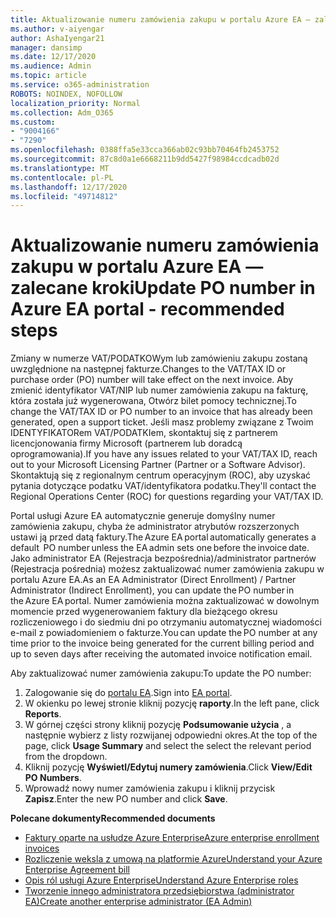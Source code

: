 ```yaml
---
title: Aktualizowanie numeru zamówienia zakupu w portalu Azure EA — zalecane kroki
ms.author: v-aiyengar
author: AshaIyengar21
manager: dansimp
ms.date: 12/17/2020
ms.audience: Admin
ms.topic: article
ms.service: o365-administration
ROBOTS: NOINDEX, NOFOLLOW
localization_priority: Normal
ms.collection: Adm_O365
ms.custom:
- "9004166"
- "7290"
ms.openlocfilehash: 0388ffa5e33cca366ab02c93bb70464fb2453752
ms.sourcegitcommit: 87c8d0a1e6668211b9dd5427f98984ccdcadb02d
ms.translationtype: MT
ms.contentlocale: pl-PL
ms.lasthandoff: 12/17/2020
ms.locfileid: "49714812"
---
```

# <a name="update-po-number-in-azure-ea-portal---recommended-steps"></a><span data-ttu-id="4af00-102">Aktualizowanie numeru zamówienia zakupu w portalu Azure EA — zalecane kroki</span><span class="sxs-lookup"><span data-stu-id="4af00-102">Update PO number in Azure EA portal - recommended steps</span></span>

<span data-ttu-id="4af00-103">Zmiany w numerze VAT/PODATKOWym lub zamówieniu zakupu zostaną uwzględnione na następnej fakturze.</span><span class="sxs-lookup"><span data-stu-id="4af00-103">Changes to the VAT/TAX ID or purchase order (PO) number will take effect on the next invoice.</span></span> <span data-ttu-id="4af00-104">Aby zmienić identyfikator VAT/NIP lub numer zamówienia zakupu na fakturę, która została już wygenerowana, Otwórz bilet pomocy technicznej.</span><span class="sxs-lookup"><span data-stu-id="4af00-104">To change the VAT/TAX ID or PO number to an invoice that has already been generated, open a support ticket.</span></span> <span data-ttu-id="4af00-105">Jeśli masz problemy związane z Twoim IDENTYFIKATORem VAT/PODATKIem, skontaktuj się z partnerem licencjonowania firmy Microsoft (partnerem lub doradcą oprogramowania).</span><span class="sxs-lookup"><span data-stu-id="4af00-105">If you have any issues related to your VAT/TAX ID, reach out to your Microsoft Licensing Partner (Partner or a Software Advisor).</span></span> <span data-ttu-id="4af00-106">Skontaktują się z regionalnym centrum operacyjnym (ROC), aby uzyskać pytania dotyczące podatku VAT/identyfikatora podatku.</span><span class="sxs-lookup"><span data-stu-id="4af00-106">They'll contact the Regional Operations Center (ROC) for questions regarding your VAT/TAX ID.</span></span> 

<span data-ttu-id="4af00-107">Portal usługi Azure EA automatycznie generuje domyślny numer zamówienia zakupu, chyba że administrator atrybutów rozszerzonych ustawi ją przed datą faktury.</span><span class="sxs-lookup"><span data-stu-id="4af00-107">The Azure EA portal automatically generates a default  PO number unless the EA admin sets one before the invoice date.</span></span> <span data-ttu-id="4af00-108">Jako administrator EA (Rejestracja bezpośrednia)/administrator partnerów (Rejestracja pośrednia) możesz zaktualizować numer zamówienia zakupu w portalu Azure EA.</span><span class="sxs-lookup"><span data-stu-id="4af00-108">As an EA Administrator (Direct Enrollment) / Partner Administrator (Indirect Enrollment), you can update the PO number in the Azure EA portal.</span></span> <span data-ttu-id="4af00-109">Numer zamówienia można zaktualizować w dowolnym momencie przed wygenerowaniem faktury dla bieżącego okresu rozliczeniowego i do siedmiu dni po otrzymaniu automatycznej wiadomości e-mail z powiadomieniem o fakturze.</span><span class="sxs-lookup"><span data-stu-id="4af00-109">You can update the PO number at any time prior to the invoice being generated for the current billing period and up to seven days after receiving the automated invoice notification email.</span></span>    

<span data-ttu-id="4af00-110">Aby zaktualizować numer zamówienia zakupu:</span><span class="sxs-lookup"><span data-stu-id="4af00-110">To update the PO number:</span></span>

1. <span data-ttu-id="4af00-111">Zalogowanie się do [portalu EA](https://ea.azure.com/).</span><span class="sxs-lookup"><span data-stu-id="4af00-111">Sign into [EA portal](https://ea.azure.com/).</span></span>
1. <span data-ttu-id="4af00-112">W okienku po lewej stronie kliknij pozycję **raporty**.</span><span class="sxs-lookup"><span data-stu-id="4af00-112">In the left pane, click **Reports**.</span></span>
1. <span data-ttu-id="4af00-113">W górnej części strony kliknij pozycję **Podsumowanie użycia** , a następnie wybierz z listy rozwijanej odpowiedni okres.</span><span class="sxs-lookup"><span data-stu-id="4af00-113">At the top of the page, click **Usage Summary** and select the select the relevant period from the dropdown.</span></span>
1. <span data-ttu-id="4af00-114">Kliknij pozycję **Wyświetl/Edytuj numery zamówienia**.</span><span class="sxs-lookup"><span data-stu-id="4af00-114">Click **View/Edit PO Numbers**.</span></span>
1. <span data-ttu-id="4af00-115">Wprowadź nowy numer zamówienia zakupu i kliknij przycisk **Zapisz**.</span><span class="sxs-lookup"><span data-stu-id="4af00-115">Enter the new PO number and click **Save**.</span></span>

<span data-ttu-id="4af00-116">**Polecane dokumenty**</span><span class="sxs-lookup"><span data-stu-id="4af00-116">**Recommended documents**</span></span> 

- [<span data-ttu-id="4af00-117">Faktury oparte na usłudze Azure Enterprise</span><span class="sxs-lookup"><span data-stu-id="4af00-117">Azure enterprise enrollment invoices</span></span>](https://docs.microsoft.com/azure/billing/billing-ea-portal-enrollment-invoices) 
- [<span data-ttu-id="4af00-118">Rozliczenie weksla z umową na platformie Azure</span><span class="sxs-lookup"><span data-stu-id="4af00-118">Understand your Azure Enterprise Agreement bill</span></span>](https://docs.microsoft.com/azure/billing/billing-understand-your-bill-ea)  
- [<span data-ttu-id="4af00-119">Opis ról usługi Azure Enterprise</span><span class="sxs-lookup"><span data-stu-id="4af00-119">Understand Azure Enterprise roles</span></span>](https://docs.microsoft.com/azure/billing/billing-understand-your-bill-ea) 
- [<span data-ttu-id="4af00-120">Tworzenie innego administratora przedsiębiorstwa (administrator EA)</span><span class="sxs-lookup"><span data-stu-id="4af00-120">Create another enterprise administrator (EA Admin)</span></span>](https://docs.microsoft.com/azure/cost-management-billing/manage/ea-portal-administration#create-another-enterprise-administrator) 
